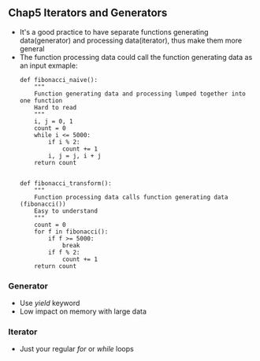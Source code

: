 ## Chap5 Iterators and Generators
* It's a good practice to have separate functions generating data(generator) and processing data(iterator), thus make them more general
* The function processing data could call the function generating data as an input
  exmaple:
  ```
  def fibonacci_naive():
      """
      Function generating data and processing lumped together into one function
      Hard to read
      """
      i, j = 0, 1
      count = 0
      while i <= 5000:
          if i % 2:
              count += 1
          i, j = j, i + j
      return count


  def fibonacci_transform():
      """
      Function processing data calls function generating data (fibonacci())
      Easy to understand
      """
      count = 0
      for f in fibonacci():
          if f >= 5000:
              break
          if f % 2:
              count += 1
      return count
  ```


### Generator
* Use _yield_ keyword
* Low impact on memory with large data


### Iterator
* Just your regular _for_ or _while_ loops

